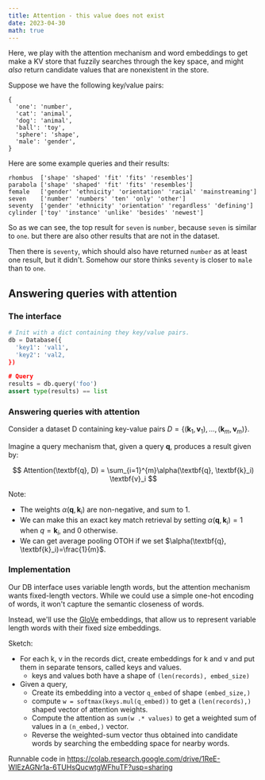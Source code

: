 ```yaml
---
title: Attention - this value does not exist
date: 2023-04-30
math: true
---
```

Here, we play with the attention mechanism and word embeddings to get make a KV
store that fuzzily searches through the key space, and might _also_ return
candidate values that are nonexistent in the store.

Suppose we have the following key/value pairs:

```
{
  'one': 'number',
  'cat': 'animal',
  'dog': 'animal',
  'ball': 'toy',
  'sphere': 'shape',
  'male': 'gender',
}
```

Here are some example queries and their results:

```
rhombus  ['shape' 'shaped' 'fit' 'fits' 'resembles']
parabola ['shape' 'shaped' 'fit' 'fits' 'resembles']
female   ['gender' 'ethnicity' 'orientation' 'racial' 'mainstreaming']
seven    ['number' 'numbers' 'ten' 'only' 'other']
seventy  ['gender' 'ethnicity' 'orientation' 'regardless' 'defining']
cylinder ['toy' 'instance' 'unlike' 'besides' 'newest']
```

So as we can see, the top result for `seven` is `number`, because `seven` is
similar to `one`. but there are also other results that are not in the dataset.

Then there is `seventy`, which should also have returned `number` as at least
one result, but it didn't. Somehow our store thinks `seventy` is closer to
`male` than to `one`.

## Answering queries with attention

### The interface

```python
# Init with a dict containing they key/value pairs.
db = Database({
  'key1': 'val1',
  'key2': 'val2,
})

# Query
results = db.query('foo')
assert type(results) == list
```
### Answering queries with attention

Consider a dataset D containing key-value pairs $D = \{(\textbf{k}_1, \textbf{v}_1), ..., (\textbf{k}_m, \textbf{v}_m)\}$.

Imagine a query mechanism that, given a query $\textbf{q}$, produces a result given by:

$$
Attention(\textbf{q}, D) = \sum_{i=1}^{m}\alpha(\textbf{q}, \textbf{k}_i) \textbf{v}_i
$$

Note:

* The weights $\alpha(\textbf{q}, \textbf{k}_i)$ are non-negative, and sum to 1.
* We can make this an exact key match retrieval by setting $\alpha(\textbf{q}, \textbf{k}_i)=1$ when $q=\textbf{k}_i$, and $0$ otherwise.
* We can get average pooling OTOH if we set $\alpha(\textbf{q}, \textbf{k}_i)=\frac{1}{m}$.

### Implementation

Our DB interface uses variable length words, but the attention mechanism wants
fixed-length vectors. While we could use a simple one-hot encoding of words, it
won't capture the semantic closeness of words.

Instead, we'll use the [GloVe](https://nlp.stanford.edu/projects/glove/)
embeddings, that allow us to represent variable length words with their fixed
size embeddings.

Sketch:

* For each k, v in the records dict, create embeddings for k and v and put them in separate tensors, called keys and values.
  - keys and values both have a shape of `(len(records), embed_size)`
* Given a query,
  - Create its embedding into a vector `q_embed` of shape `(embed_size,)`
  - compute `w = softmax(keys.mul(q_embed))` to get a `(len(records),)` shaped vector of attention weights.
  - Compute the attention as `sum(w .* values)` to get a weighted sum of values in a `(n_embed,)` vector.
  - Reverse the weighted-sum vector thus obtained into candidate words by searching the embedding space for nearby words.

Runnable code in https://colab.research.google.com/drive/1ReE-WIEzAGNr1a-6TUHsQucwtgWFhuTF?usp=sharing